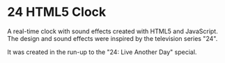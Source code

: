 # 24 HTML5 Clock
A real-time clock with sound effects created with HTML5 and JavaScript. The design and sound effects were inspired by the television series "24".

It was created in the run-up to the "24: Live Another Day" special.
